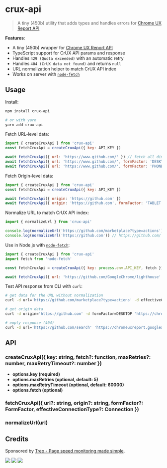 # crux-api

> A tiny (450b) utility that adds types and handles errors for [Chrome UX Report API](https://developers.google.com/web/tools/chrome-user-experience-report/api/reference)

**Features**:

- A tiny (450b) wrapper for [Chrome UX Report API](https://developers.google.com/web/tools/chrome-user-experience-report/api/reference/rest/v1/records/queryRecord)
- TypeScript support for CrUX API params and response
- Handles `429 (Quota exceeded)` with an automatic retry
- Handles `404 (CrUX data not found)` and returns `null`
- URL normalization helper to match CrUX API index
- Works on server with [`node-fetch`](https://www.npmjs.com/package/node-fetch)

## Usage

Install:

```bash
npm install crux-api

# or with yarn
yarn add crux-api
```

Fetch URL-level data:

```js
import { createCruxApi } from 'crux-api'
const fetchCruxApi = createCruxApi({ key: API_KEY })

await fetchCruxApi({ url: 'https://www.github.com/' }) // fetch all dimensions
await fetchCruxApi({ url: 'https://www.github.com/', formFactor: 'DESKTOP' }) // fetch data for desktop devices
await fetchCruxApi({ url: 'https://www.github.com/', formFactor: 'PHONE', effectiveConnectionType: '3G' }) // fetch data for phones on 3G
```

Fetch Origin-level data:

```js
import { createCruxApi } from 'crux-api'
const fetchCruxApi = createCruxApi({ key: API_KEY })

await fetchCruxApi({ origin: 'https://github.com' })
await fetchCruxApi({ origin: 'https://github.com', formFactor: 'TABLET', effectiveConnectionType: '4G' })
```

Normalize URL to match CrUX API index:

```js
import { normalizeUrl } from 'crux-api'

console.log(normalizeUrl('https://github.com/marketplace?type=actions')) // https://github.com/marketplace (removes search params)
console.log(normalizeUrl('https://github.com')) // https://github.com/ (adds "/" to the end)
```

Use in Node.js with [`node-fetch`](https://www.npmjs.com/package/node-fetch):

```js
import { createCruxApi } from 'crux-api'
import fetch from 'node-fetch'

const fetchCruxApi = createCruxApi({ key: process.env.API_KEY, fetch })

await fetchCruxApi({ url: 'https://github.com/GoogleChrome/lighthouse' })
```

Test API response from CLI with `curl`:

```bash
# get data for the URL without normalization
curl -d url='https://github.com/marketplace?type=actions' -d effectiveConnectionType=4G -d formFactor=PHONE 'https://chromeuxreport.googleapis.com/v1/records:queryRecord?key=API_KEY'

# get origin data
curl -d origin='https://github.com' -d formFactor=DESKTOP 'https://chromeuxreport.googleapis.com/v1/records:queryRecord?key=API_KEY'

# empty response (404)
curl -d url='https://github.com/search' 'https://chromeuxreport.googleapis.com/v1/records:queryRecord?key=API_KEY'
```

## API

### createCruxApi({ key: string, fetch?: function, maxRetries?: number, maxRetryTimeout?: number })

- **options.key (required)**
- **options.maxRetries (optional, default: 5)**
- **options.maxRetryTimeout (optional, default: 60000)**
- **options.fetch (optional)**

### fetchCruxApi({ url?: string, origin?: string, formFactor?: FormFactor, effectiveConnectionType?: Connection })

### normalizeUrl(url)

## Credits

Sponsored by [Treo - Page speed monitoring made simple](https://treo.sh/).

[![](https://github.com/treosh/crux-api/workflows/CI/badge.svg)](https://github.com/treosh/crux-api/actions?workflow=CI)
[![](https://img.shields.io/npm/v/crux-api.svg)](https://npmjs.org/package/crux-api)
[![](https://img.shields.io/badge/license-MIT-blue.svg)](./LICENSE)
